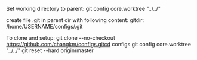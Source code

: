 Set working directory to parent:
git config core.worktree "../../"

create file .git in parent dir with following content:
gitdir: /home/USERNAME/configs/.git

To clone and setup:
git clone --no-checkout https://github.com/changkm/configs.gitcd configs
git config core.worktree "../../"
git reset --hard origin/master

